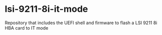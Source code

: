 # lsi-9211-8i-it-mode
Repository that includes the UEFI shell and firmware to flash a LSI 9211 8i HBA card to IT mode
